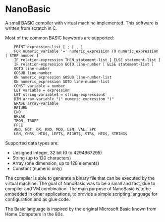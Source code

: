 NanoBasic
=========

A small BASIC compiler with virtual machine implemented.
This software is written from scratch in C.

Most of the common BASIC keywords are supported:

```bnf
    PRINT expression-list [ ; | , ]
    FOR numeric_variable '=' numeric_expression TO numeric_expression [ STEP number ]
    IF relation-expression THEN statement-list [ ELSE statement-list ]
    IF relation-expression GOTO line-number [ ELSE statement-list ]
    GOTO line-number
    GOSUB line-number
    ON numeric_expression GOSUB line-number-list
    ON numeric_expression GOTO line-number-list
    CONST variable = number
    LET variable = expression
    LET string-variable$ = string-expression$
    DIM array-variable "(" numeric_expression ")"
    ERASE array-variable
    RETURN
    END
    BREAK
    TRON, TROFF
    FREE
    AND, NOT, OR, RND, MOD, LEN, VAL, SPC
    LEN, CHR$, MID$, LEFT$, RIGHT$, STR$, HEX$, STRING$
```

Supported data types are:

- Unsigned Integer, 32 bit (0 to 4294967295)
- String (up to 120 characters)
- Array (one dimension, up to 128 elements)
- Constant (numeric only)

The compiler is able to generate a binary file that can be executed by the virtual machine.
The goal of NanoBasic was to be a small and fast, due to compiler and VM combination.
The main purpose of NanoBasic is to be embedded in other applications, to provide a simple scripting language
for configuration and as glue code.

The Basic language is inspired by the original Microsoft Basic known from Home Computers in the 80s.
